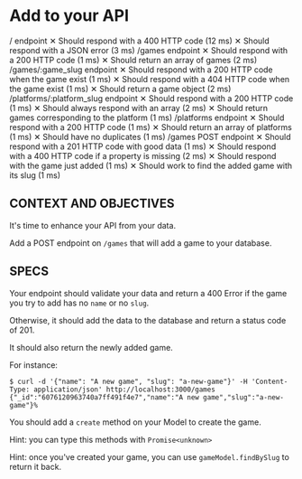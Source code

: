 # Add to your API

/ endpoint
✕ Should respond with a 400 HTTP code (12 ms)
✕ Should respond with a JSON error (3 ms)
/games endpoint
✕ Should respond with a 200 HTTP code (1 ms)
✕ Should return an array of games (2 ms)
/games/:game_slug endpoint
✕ Should respond with a 200 HTTP code when the game exist (1 ms)
✕ Should respond with a 404 HTTP code when the game exist (1 ms)
✕ Should return a game object (2 ms)
/platforms/:platform_slug endpoint
✕ Should respond with a 200 HTTP code (1 ms)
✕ Should always respond with an array (2 ms)
✕ Should return games corresponding to the platform (1 ms)
/platforms endpoint
✕ Should respond with a 200 HTTP code (1 ms)
✕ Should return an array of platforms (1 ms)
✕ Should have no duplicates (1 ms)
/games POST endpoint
✕ Should respond with a 201 HTTP code with good data (1 ms)
✕ Should respond with a 400 HTTP code if a property is missing (2 ms)
✕ Should respond with the game just added (1 ms)
✕ Should work to find the added game with its slug (1 ms)

## CONTEXT AND OBJECTIVES

It's time to enhance your API from your data.

Add a POST endpoint on `/games` that will add a game to your database.

## SPECS

Your endpoint should validate your data and return a 400 Error if the game you try to add has no `name` or no `slug`.

Otherwise, it should add the data to the database and return a status code of 201.

It should also return the newly added game.

For instance:

```shell-session
$ curl -d '{"name": "A new game", "slug": "a-new-game"}' -H 'Content-Type: application/json' http://localhost:3000/games
{"_id":"6076120963740a7ff491f4e7","name":"A new game","slug":"a-new-game"}%
```

You should add a `create` method on your Model to create the game.

Hint: you can type this methods with `Promise<unknown>`

Hint: once you've created your game, you can use `gameModel.findBySlug` to return it back.
